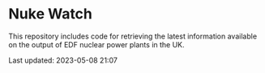 # Nuke Watch

This repository includes code for retrieving the latest information available on the output of EDF nuclear power plants in the UK.

Last updated: 2023-05-08 21:07